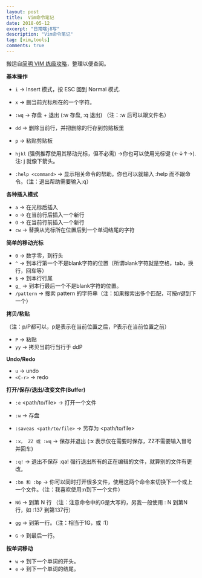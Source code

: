 ```yaml
---
layout: post
title:  Vim命令笔记
date: 2018-05-12
excerpt: "日常瞎j8写"
description: "Vim命令笔记"
tag: [vim,tools]
comments: true
---
```


搬运自[简明 VIM 练级攻略](https://coolshell.cn/articles/5426.html)，整理以便查阅。

**基本操作**

+	`i` → Insert 模式，按 ESC 回到 Normal 模式.
+	`x` → 删当前光标所在的一个字符。
+	`:wq` → 存盘 + 退出 (:w 存盘, :q 退出)   （注：:w 后可以跟文件名）
+	`dd` → 删除当前行，并把删除的行存到剪贴板里
+	`p` → 粘贴剪贴板

+	`hjkl` (强例推荐使用其移动光标，但不必需) →你也可以使用光标键 (←↓↑→). 注: j 就像下箭头。
+	`:help <command>` → 显示相关命令的帮助。你也可以就输入 :help 而不跟命令。（注：退出帮助需要输入:q）


**各种插入模式**

+	`a` → 在光标后插入
+	`o` → 在当前行后插入一个新行
+	`O` → 在当前行前插入一个新行
+	`cw` → 替换从光标所在位置后到一个单词结尾的字符

**简单的移动光标**

+	`0` → 数字零，到行头
+	`^` → 到本行第一个不是blank字符的位置（所谓blank字符就是空格，tab，换行，回车等）
+	`$` → 到本行行尾
+	`g_` → 到本行最后一个不是blank字符的位置。
+	`/pattern` → 搜索 pattern 的字符串（注：如果搜索出多个匹配，可按n键到下一个）


**拷贝/粘贴**

（注：p/P都可以，p是表示在当前位置之后，P表示在当前位置之前）

+	`P` → 粘贴
+	`yy` → 拷贝当前行当行于 ddP


**Undo/Redo**

+	`u` → undo
+	`<C-r>` → redo

**打开/保存/退出/改变文件(Buffer)**

+	`:e` <path/to/file> → 打开一个文件
+	`:w` → 存盘
+	`:saveas <path/to/file>` → 另存为 <path/to/file>
+	`:x， ZZ 或 :wq` → 保存并退出 (:x 表示仅在需要时保存，ZZ不需要输入冒号并回车)
+	`:q!` → 退出不保存 :qa! 强行退出所有的正在编辑的文件，就算别的文件有更改。
+	`:bn 和 :bp` → 你可以同时打开很多文件，使用这两个命令来切换下一个或上一个文件。（注：我喜欢使用:n到下一个文件）

+	`NG` → 到第 N 行 （注：注意命令中的G是大写的，另我一般使用 : N 到第N行，如 :137 到第137行）
+	`gg` → 到第一行。（注：相当于1G，或 :1）
+	`G` → 到最后一行。


**按单词移动**

+	`w` → 到下一个单词的开头。
+	`e` → 到下一个单词的结尾。
